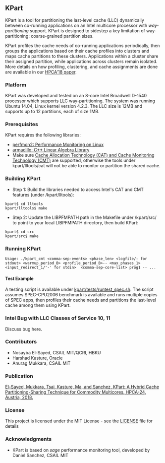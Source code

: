 ## KPart
KPart is a tool for partitioning the last-level cache (LLC) dynamically between co-running applications on an Intel multicore processor with <i>way-partitioning</i> support. KPart is designed to sidestep a key limitation of way-partitioning: coarse-grained partition sizes. 

KPart profiles the cache needs of co-running applications periodically, then groups the applications based on their cache profiles into clusters and maps cache partitions to these clusters. Applications within a cluster share their assigned partition, while applications across clusters remain isolated. More details on how profiling, clustering, and cache assignments are done are available in our [HPCA'18 paper](http://people.csail.mit.edu/sanchez/papers/2018.kpart.hpca.pdf).

### Platform
KPart was developed and tested on an 8-core Intel Broadwell D-1540 processor which supports LLC way-partitioning. The system was running Ubuntu 14.04, Linux kernel version 4.2.3. The LLC size is 12MB and supports up to 12 partitions, each of size 1MB. 


### Prerequisites
KPart requires the following libraries:
* [perfmon2: Performance Monitoring on Linux](http://perfmon2.sourceforge.net/)
* [armadillo: C++ Linear Algebra Library](http://arma.sourceforge.net/)
* Make sure [Cache Allocation Technology (CAT) and Cache Monitoring Technology (CMT)](https://www.intel.com/content/www/us/en/communications/cache-monitoring-cache-allocation-technologies.html) are supported, otherwise the tools under kpart/lltools/cat will not be able to monitor or partition the shared cache. 

### Building KPart

* Step 1: Build the libraries needed to access Intel's CAT and CMT features (under /kpart/lltools):
```
kpart$ cd lltools 
kpart/lltools$ make 
```

* Step 2: Update the LIBPFMPATH path in the Makefile under /kpart/src/ to point to your local LIBPFMPATH directory, then build KPart: 
```
kpart$ cd src 
kpart/src$ make 
```

### Running KPart 
```
Usage: ./kpart_cmt <comma-sep-events> <phase_len> <logfile/- for stdout> <warmup_period_B> <profile_period_B>-- <max_phases_1> <input_redirect_1/'-' for stdin>  <comma-sep-core-list> prog1 -- ...
```

#### Test Example
A testing script is available under [kpart/tests/runtest_spec.sh](tests/runtest_spec.sh). 
The script assumes SPEC-CPU2006 benchmark is available and runs multiple copies of SPEC apps, then profiles their cache needs and partitions the last-level cache among them using KPart. 

### Intel Bug with LLC Classes of Service 10, 11 
Discuss bug here. 

### Contributors  
* Nosayba El-Sayed, CSAIL MIT/QCRI, HBKU
* Harshad Kasture, Oracle 
* Anurag Mukkara, CSAIL MIT 

### Publication 
[El-Sayed, Mukkara, Tsai, Kasture, Ma, and Sanchez, KPart: A Hybrid Cache Partitioning-Sharing Technique for Commodity Multicores, HPCA-24, Austria, 2018.](http://people.csail.mit.edu/sanchez/papers/2018.kpart.hpca.pdf)

### License
This project is licensed under the MIT License - see the [LICENSE](LICENSE) file for details

### Acknowledgments
* KPart is based on <i>sage</i> performance monitoring tool, developed by Daniel Sanchez, CSAIL MIT 
